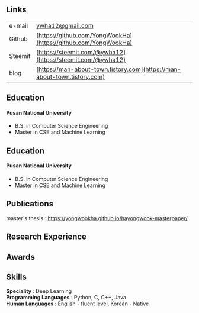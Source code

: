 ## Links

| | |
|-|-|
| e-mail | ywha12@gmail.com |
| Github | [https://github.com/YongWookHa](https://github.com/YongWookHa) |
| Steemit | [https://steemit.com/@ywha12](https://steemit.com/@ywha12) |
| blog | [https://man-about-town.tistory.com](https://man-about-town.tistory.com) |

## Education

#### Pusan National University
* B.S. in Computer Science Engineering
* Master in CSE and Machine Learning


## Education
 #### Pusan National University
* B.S. in Computer Science Engineering
* Master in CSE and Machine Learning

## Publications
master's thesis : [https://yongwookha.github.io/hayongwook-masterpaper/
](https://yongwookha.github.io/hayongwook-masterpaper/)

## Research Experience

## Awards

## Skills

**Speciality** : Deep Learning<br>
**Programming Languages** : Python, C, C++, Java<br>
**Human Languages** : English - fluent level, Korean - Native
